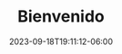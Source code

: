 ---
title: "Bienvenido"
description: "Propiciamos interacciones más amables entre lo natural y lo humano a través de la filosofía y la comunidad"
date: 2023-09-18T19:11:12-06:00
cascade:
  featured_image: '/img/divulgacion.jpg'
draft: false
---